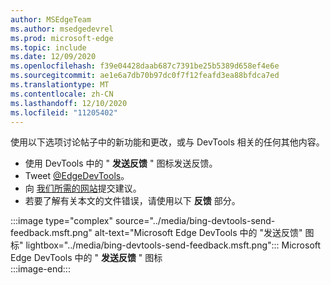 ```yaml
---
author: MSEdgeTeam
ms.author: msedgedevrel
ms.prod: microsoft-edge
ms.topic: include
ms.date: 12/09/2020
ms.openlocfilehash: f39e04428daab687c7391be25b5389d658ef4e6e
ms.sourcegitcommit: ae1e6a7db70b97dc0f7f12feafd3ea88bfdca7ed
ms.translationtype: MT
ms.contentlocale: zh-CN
ms.lasthandoff: 12/10/2020
ms.locfileid: "11205402"
---
```

使用以下选项讨论帖子中的新功能和更改，或与 DevTools 相关的任何其他内容。  

*   使用 DevTools 中的 " **发送反馈** " 图标发送反馈。  
*   Tweet [@EdgeDevTools][PostTweetEdgeDevTools]。  
*   向 [我们所需的网站][TheWebWeWant]提交建议。  
*   若要了解有关本文的文件错误，请使用以下 **反馈** 部分。  

:::image type="complex" source="../media/bing-devtools-send-feedback.msft.png" alt-text="Microsoft Edge DevTools 中的 "发送反馈" 图标" lightbox="../media/bing-devtools-send-feedback.msft.png":::
   Microsoft Edge DevTools 中的 " **发送反馈** " 图标  
:::image-end:::  

<!-- links -->  

[PostTweetEdgeDevTools]: https://twitter.com/intent/tweet?text=@EdgeDevTools "@EdgeDevTools | 发布推文"  

[EdgeDevToolsTwitterAccount]: https://twitter.com/EdgeDevTools "@EdgeDevTools Twitter 帐户"  

[GitHubMicrosoftDocsEdgeDeveloperNewIssue]: https://github.com/MicrosoftDocs/edge-developer/issues/new?title=[DevTools%20Docs%20Feedback] "新问题-MicrosoftDocs/edge-开发人员-GitHub"  

[TheWebWeWant]: https://webwewant.fyi "我们想要的网络"  
